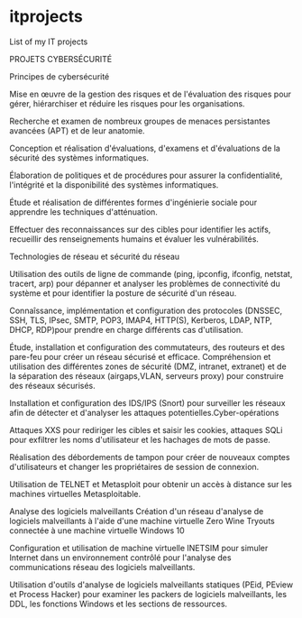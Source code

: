 # itprojects
List of my IT projects

PROJETS  CYBERSÉCURITÉ

Principes de cybersécurité

Mise en œuvre de la gestion des risques et de l'évaluation des risques pour gérer, hiérarchiser et réduire les risques pour les organisations. 

Recherche et examen de nombreux groupes de menaces persistantes avancées (APT) et de leur anatomie.

Conception et réalisation d'évaluations, d'examens et d'évaluations de la sécurité des systèmes informatiques.

Élaboration de politiques et de procédures pour assurer la confidentialité, l'intégrité et la disponibilité des systèmes informatiques.

Étude et réalisation de différentes formes d'ingénierie sociale pour apprendre les techniques d'atténuation.

Effectuer des reconnaissances sur des cibles pour identifier les actifs, recueillir des renseignements humains et évaluer les vulnérabilités.

Technologies de réseau et sécurité du réseau 

Utilisation des outils de ligne de commande (ping, ipconfig, ifconfig, netstat, tracert, arp) pour dépanner et analyser les problèmes de connectivité du système et pour identifier la posture de sécurité d'un réseau.

Connaîssance, implémentation et configuration des protocoles (DNSSEC, SSH, TLS, IPsec, SMTP, POP3, IMAP4, HTTP(S), Kerberos, LDAP, NTP, DHCP, RDP)pour prendre en charge différents cas d'utilisation.

Étude, installation et configuration des commutateurs, des routeurs et des pare-feu pour créer un réseau sécurisé et efficace.
Compréhension et utilisation des différentes zones de sécurité (DMZ, intranet, extranet) et de la séparation des réseaux (airgaps,VLAN, serveurs proxy) pour construire des réseaux sécurisés.

Installation et configuration des IDS/IPS (Snort) pour surveiller les réseaux afin de détecter et d'analyser les attaques potentielles.Cyber-opérations 

Attaques XXS pour rediriger les cibles et saisir les cookies, attaques SQLi pour exfiltrer les noms d'utilisateur et les hachages de mots de passe.

Réalisation des débordements de tampon pour créer de nouveaux comptes d'utilisateurs et changer les propriétaires de session de connexion.

Utilisation de TELNET et Metasploit pour obtenir un accès à distance sur les machines virtuelles Metasploitable.

Analyse des logiciels malveillants 
Création d'un réseau d'analyse de logiciels malveillants à l'aide d'une machine virtuelle Zero Wine Tryouts connectée à une machine virtuelle Windows 10

Configuration et utilisation de machine virtuelle INETSIM pour simuler Internet dans un environnement contrôlé pour l'analyse des communications réseau des logiciels malveillants.

Utilisation d'outils d'analyse de logiciels malveillants statiques (PEid, PEview et Process Hacker) pour examiner les packers de logiciels malveillants, les DDL, les fonctions Windows et les sections de ressources. 
